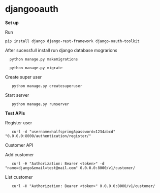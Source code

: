 # djangooauth

**Set up**

Run 

    pip install django django-rest-framework django-oauth-toolkit


After sucessfull install run django database mograrions

      python manage.py makemigrations
   
      python manage.py migrate

Create super user

       python manage.py createsuperuser

Start server

       python manage.py runserver

**Test APIs**

Register user

       curl -d "username=halfspring&password=1234abcd" "0.0.0.0:8000/authentication/register/"
       
Customer API

Add customer

       curl -H "Authorization: Bearer <token>" -d "name=django&email=test@mail.com" 0.0.0.0:8000/v1/customer/
    
List customer

       curl -H "Authorization: Bearer <token>" 0.0.0.0:8000/v1/customer/
